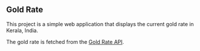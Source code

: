 ## Gold Rate

This project is a simple web application that displays the current gold rate in Kerala, India. 

The gold rate is fetched from the [Gold Rate API](https://www.keralagold.com/kerala-gold-rate-per-gram.htm). 

